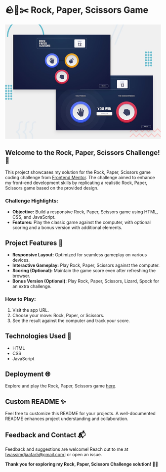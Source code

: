 # 🪨📄✂️ Rock, Paper, Scissors Game

![Design preview for the Rock, Paper, Scissors coding challenge](./design/desktop-preview.jpg)

## Welcome to the Rock, Paper, Scissors Challenge! 👋

This project showcases my solution for the Rock, Paper, Scissors game coding challenge from [Frontend Mentor](https://www.frontendmentor.io). The challenge aimed to enhance my front-end development skills by replicating a realistic Rock, Paper, Scissors game based on the provided design.

### Challenge Highlights:

- **Objective:** Build a responsive Rock, Paper, Scissors game using HTML, CSS, and JavaScript.
- **Features:** Play the classic game against the computer, with optional scoring and a bonus version with additional elements.

## Project Features 🚀

- **Responsive Layout:** Optimized for seamless gameplay on various devices.
- **Interactive Gameplay:** Play Rock, Paper, Scissors against the computer.
- **Scoring (Optional):** Maintain the game score even after refreshing the browser.
- **Bonus Version (Optional):** Play Rock, Paper, Scissors, Lizard, Spock for an extra challenge.

### How to Play:

1. Visit the app URL.
2. Choose your move: Rock, Paper, or Scissors.
3. See the result against the computer and track your score.

## Technologies Used 🔧

- HTML
- CSS
- JavaScript

## Deployment 🌐

Explore and play the Rock, Paper, Scissors game [here](https://wassimoubaziz.github.io/rock-paper-scissors-master/).

## Custom README ✨

Feel free to customize this README for your projects. A well-documented README enhances project understanding and collaboration.

## Feedback and Contact 📬

Feedback and suggestions are welcome! Reach out to me at [wassimdjaafar5@gmail.com] or open an issue.

**Thank you for exploring my Rock, Paper, Scissors Challenge solution!** 🎉🤘
